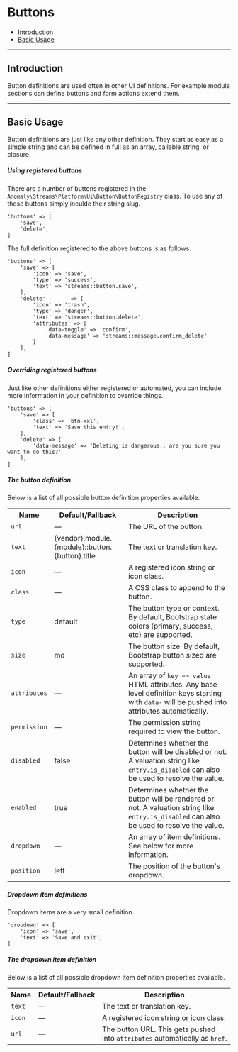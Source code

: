 # Buttons

- [Introduction](#introduction)
- [Basic Usage](#basic-usage)

<hr>

<a name="introduction"></a>
## Introduction

Button definitions are used often in other UI definitions. For example module sections can define buttons and form actions extend them.

<hr>

<a name="basic-usage"></a>
## Basic Usage

Button definitions are just like any other definition. They start as easy as a simple string and can be defined in full as an array, callable string, or closure.

##### Using registered buttons

There are a number of buttons registered in the `Anomaly\Streams\Platform\Ui\Button\ButtonRegistry` class. To use any of these buttons simply inculde their string slug.
 
    'buttons' => [
        'save',
        'delete',
    ]

The full definition registered to the above buttons is as follows.

    'buttons' => [
        'save' => [
            'icon' => 'save',
            'type' => 'success',
            'text' => 'streams::button.save',
        ],
        'delete'        => [
            'icon' => 'trash',
            'type' => 'danger',
            'text' => 'streams::button.delete',
            'attributes' => [
                'data-toggle' => 'confirm',
                'data-message' => 'streams::message.confirm_delete'
            ]
        ],
    ]

##### Overriding registered buttons

Just like other definitions either registered or automated, you can include more information in your definition to override things.

    'buttons' => [
        'save' => [
            'class' => 'btn-xxl',
            'text' => 'Save this entry!',
        ],
        'delete' => [
            'data-message' => 'Deleting is dangerous.. are you sure you want to do this?'
        ],
    ]

##### The button definition

Below is a list of all possible button definition properties available.

<table class="table table-striped">
    <tr>
        <th>Name</th>
        <th>Default/Fallback</th>
        <th>Description</th>
    </tr>
    <tr>
        <td><code>url</code></td>
        <td>&mdash;</td>
        <td>The URL of the button.</td>
    </tr>
    <tr>
        <td><code>text</code></td>
        <td>{vendor}.module.{module}::button.{button}.title</td>
        <td>The text or translation key.</td>
    </tr>
    <tr>
        <td><code>icon</code></td>
        <td>&mdash;</td>
        <td>A registered icon string or icon class.</td>
    </tr>
    <tr>
        <td><code>class</code></td>
        <td>&mdash;</td>
        <td>A CSS class to append to the button.</td>
    </tr>
    <tr>
        <td><code>type</code></td>
        <td>default</td>
        <td>The button type or context. By default, Bootstrap state colors (primary, success, etc) are supported.</td>
    </tr>
    <tr>
        <td><code>size</code></td>
        <td>md</td>
        <td>The button size. By default, Bootstrap button sized are supported.</td>
    </tr>
    <tr>
        <td><code>attributes</code></td>
        <td>&mdash;</td>
        <td>An array of <code>key => value</code> HTML attributes. Any base level definition keys starting with <code>data-</code> will be pushed into attributes automatically.</td>
    </tr>
    <tr>
        <td><code>permission</code></td>
        <td>&mdash;</td>
        <td>The permission string required to view the button.</td>
    </tr>
    <tr>
        <td><code>disabled</code></td>
        <td>false</td>
        <td>Determines whether the button will be disabled or not. A valuation string like <code>entry.is_disabled</code> can also be used to resolve the value.</td>
    </tr>
    <tr>
        <td><code>enabled</code></td>
        <td>true</td>
        <td>Determines whether the button will be rendered or not. A valuation string like <code>entry.is_disabled</code> can also be used to resolve the value.</td>
    </tr>
    <tr>
        <td><code>dropdown</code></td>
        <td>&mdash;</td>
        <td>An array of item definitions. See below for more information.</td>
    </tr>
    <tr>
        <td><code>position</code></td>
        <td>left</td>
        <td>The position of the button's dropdown.</td>
    </tr>
</table>

##### Dropdown item definitions

Dropdown items are a very small definition.

    'dropdown' => [
        'icon' => 'save',
        'text' => 'Save and exit',
    ]

##### The dropdown item definition

Below is a list of all possible dropdown item definition properties available.

<table class="table table-striped">
    <tr>
        <th>Name</th>
        <th>Default/Fallback</th>
        <th>Description</th>
    </tr>
    <tr>
        <td><code>text</code></td>
        <td>&mdash;</td>
        <td>The text or translation key.</td>
    </tr>
    <tr>
        <td><code>icon</code></td>
        <td>&mdash;</td>
        <td>A registered icon string or icon class.</td>
    </tr>
    <tr>
        <td><code>url</code></td>
        <td>&mdash;</td>
        <td>The button URL. This gets pushed into <code>attributes</code> automatically as <code>href</code>.</td>
    </tr>
</table>

